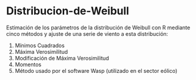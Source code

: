# Distribucion-de-Weibull
Estimación de los parámetros de la distribución de Weibull con R mediante cinco métodos y ajuste de una serie de viento a esta distribución:

1. Mínimos Cuadrados
2. Máxima Verosimilitud
3. Modificación de Máxima Verosimilitud
4. Momentos
5. Método usado por el software Wasp (utilizado en el sector eólico)
